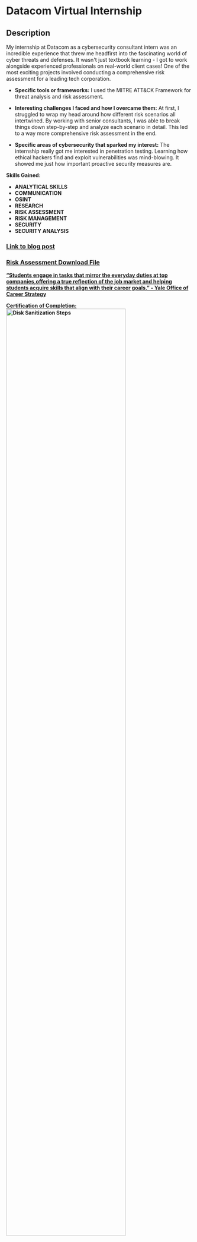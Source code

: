 <h1>Datacom Virtual Internship</h1>

<h2>Description</h2>

My internship at Datacom as a cybersecurity consultant intern was an incredible experience that threw me headfirst into the fascinating world of cyber threats and defenses. It wasn't just textbook learning - I got to work alongside experienced professionals on real-world client cases!  One of the most exciting projects involved conducting a comprehensive risk assessment for a leading tech corporation.

- **Specific tools or frameworks:** I used the MITRE ATT&CK Framework for threat analysis and risk assessment.

- **Interesting challenges I faced and how I overcame them:** At first, I struggled to wrap my head around how different risk scenarios all intertwined. By working with senior consultants, I was able to break things down step-by-step and analyze each scenario in detail. This led to a way more comprehensive risk assessment in the end.

- **Specific areas of cybersecurity that sparked my interest:** The internship really got me interested in penetration testing. Learning how ethical hackers find and exploit vulnerabilities was mind-blowing. It showed me just how important proactive security measures are.

<b> **Skills Gained:** 
- ANALYTICAL SKILLS
- COMMUNICATION
- OSINT           
- RESEARCH             
- RISK ASSESSMENT
- RISK MANAGEMENT
- SECURITY
- SECURITY ANALYSIS


<h3> <a href="https://medium.com/@marshall.jaydenb/datacom-virtual-internship-program-forage-8df2479959fe"</a>Link to blog post </h3>

<h3> <a href="https://github.com/Jayden-Marshall/Mastercard/files/14830371/DATACOM.IN.RiskAssessment.xlsx"</a>Risk Assessment Download File </h3>

“Students engage in tasks that mirror the everyday duties at top companies,offering a true reflection of the job market and helping students acquire skills that align with their career goals.” - Yale Office of Career Strategy

**Certification of Completion:**
<img src="https://github.com/Jayden-Marshall/Mastercard/assets/145166234/6a38ac03-fa17-4834-ba5b-c9e80346230e" height="80%" width="80%" alt="Disk Sanitization Steps"/>
